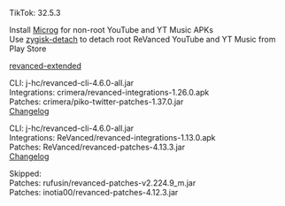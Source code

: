 TikTok: 32.5.3  

Install [Microg](https://github.com/ReVanced/GmsCore/releases) for non-root YouTube and YT Music APKs  
Use [zygisk-detach](https://github.com/j-hc/zygisk-detach) to detach root ReVanced YouTube and YT Music from Play Store  

[revanced-extended](https://github.com/thunderkex/revanced-extended)
  
CLI: j-hc/revanced-cli-4.6.0-all.jar  
Integrations: crimera/revanced-integrations-1.26.0.apk  
Patches: crimera/piko-twitter-patches-1.37.0.jar  
[Changelog](https://github.com/crimera/piko/releases/tag/v1.37.0)

CLI: j-hc/revanced-cli-4.6.0-all.jar  
Integrations: ReVanced/revanced-integrations-1.13.0.apk  
Patches: ReVanced/revanced-patches-4.13.3.jar  
[Changelog](https://github.com/ReVanced/revanced-patches/releases/tag/v4.13.3)  

Skipped:  
Patches: rufusin/revanced-patches-v2.224.9_m.jar  
Patches: inotia00/revanced-patches-4.12.3.jar    
